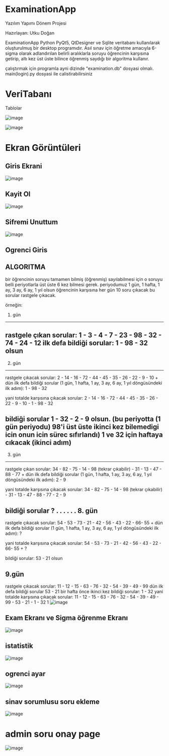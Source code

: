 # ExaminationApp
Yazılım Yapımı Dönem Projesi

Hazırlayan: Utku Doğan

ExaminationApp Python PyQt5, QtDesigner ve Sqlite veritabanı kullanılarak oluşturulmuş bir desktop programıdır. Asıl sınav için öğretme amacıyla 6-sigma olarak adlandırılan belirli aralıklarla soruyu öğrencinin karşısına getirip, altı kez üst üste bilince öğrenmiş saydığı bir algoritma kullanır.

çalıştırmak için programla ayni dizinde "examination.db" dosyasi olmalı. main(login).py dosyasi ile calistirabilirsiniz

# VeriTabanı

Tablolar

![image](https://user-images.githubusercontent.com/59983461/169146478-2f8986f7-fe68-47b8-9b6d-565ba3bee0fe.png)

![image](https://user-images.githubusercontent.com/59983461/169146542-900dd011-f017-446b-bf67-a26561b35610.png)


# Ekran Görüntüleri

## Giris Ekrani

![image](https://user-images.githubusercontent.com/59983461/169146894-80c1c9b3-55a1-4213-81dc-9189da84aed0.png)

## Kayit Ol 

![image](https://user-images.githubusercontent.com/59983461/169147007-286be57e-e383-486c-8e9d-160ecd4cb571.png)

## Sifremi Unuttum 

![image](https://user-images.githubusercontent.com/59983461/169147059-41559eaf-37f2-4a40-9e53-557da2d08d6c.png)

## Ogrenci Giris




## ALGORITMA

bir öğrencinin soruyu tamamen bilmiş (öğrenmiş) sayılabilmesi için o soruyu belli periyotlarla üst üste 6 kez bilmesi gerek.
periyodumuz 1 gün, 1 hafta, 1 ay, 3 ay, 6 ay, 1 yıl olsun 
öğrencinin karşısına her gün 10 soru çıkacak bu sorular rastgele çıkacak. 

örneğin:


1. gün
-------------------------------------------------------------------------------------------
rastgele çıkan sorular: 1 - 3 - 4 - 7 - 23 - 98 - 32 - 74 - 24 - 12 
ilk defa bildiği sorular: 1 - 98 - 32 olsun 
-------------------------------------------------------------------------------------------


2. gün 
-------------------------------------------------------------------------------------------

rastgele çıkacak sorular: 2 - 14 - 16 - 72 - 44 - 45 - 35 - 26 - 22 - 9 - 10
+
dün ilk defa bildiği sorular (1 gün, 1 hafta, 1 ay, 3 ay, 6 ay, 1 yıl döngüsündeki ilk adım): 1 - 98 - 32

yani totalde karşısına çıkacak sorular: 2 - 14 - 16 - 72 - 44 - 45 - 35 - 26 - 22 - 9 - 10 - 1 - 98 - 32

bildiği sorular 1 - 32 - 2 - 9 olsun. (bu periyotta (1 gün periyodu) 98'i üst üste ikinci kez bilemedigi icin onun icin sürec sıfırlandı) 1 ve 32 için haftaya cıkacak (ikinci adım)
-------------------------------------------------------------------------------------------


3. gün
-------------------------------------------------------------------------------------------
rastgele çıkan sorular: 34 - 82 - 75 - 14 - 98 (tekrar çıkabilir) - 31 - 13 - 47 - 88 - 77
+
dün ilk defa bildiği sorular (1 gün, 1 hafta, 1 ay, 3 ay, 6 ay, 1 yıl döngüsündeki ilk adım): 2 - 9

yani totalde karşısına çıkacak sorular: 34 - 82 - 75 - 14 - 98 (tekrar çıkabilir) - 31 - 13 - 47 - 88 - 77 - 2 - 9

bildiği sorular ?
.
.
.
.
.
.
8. gün
------------------------------------------------------------------------------------------
rastgele çıkacak sorular: 54 - 53 - 73 - 21 - 42 - 56 - 43 - 22 - 66- 55
+
dün ilk defa bildiği sorular (1 gün, 1 hafta, 1 ay, 3 ay, 6 ay, 1 yıl döngüsündeki ilk adım): ? 

yani totalde karşısına çıkacak sorular: 54 - 53 - 73 - 21 - 42 - 56 - 43 - 22 - 66- 55 + ? 

bildiği sorular: 53 - 21 olsun 


9.gün
------------------------------------------------------------------------------------------
rastgele çıkacak sorular: 11 - 12 - 15 - 63 - 76 - 32 - 54 - 39 - 49 - 99
dün ilk defa bildiği sorular 53 - 21
bir hafta önce ikinci kez bildiği sorular: 1 - 32 
yani totalde karşısına çıkacak sorular:  11 - 12 - 15 - 63 - 76 - 32 - 54 - 39 - 49 - 99 - 53 - 21 - 1 - 32 
1
![image](https://user-images.githubusercontent.com/59983461/169147208-3f0c3cea-648f-4e06-890a-85dcb433dd08.png)

## Exam Ekranı ve Sigma öğrenme Ekranı

![image](https://user-images.githubusercontent.com/59983461/169147319-93a0a738-2e4b-4b89-8677-fc931efad24e.png)

## istatistik

![image](https://user-images.githubusercontent.com/59983461/169147458-38aa4593-1095-46f6-9fc0-8a9dcb713418.png)

## ogrenci ayar

![image](https://user-images.githubusercontent.com/59983461/169147519-7e5c384d-5a6d-432d-94da-96d7e7f2475d.png)

## sinav sorumlusu soru ekleme

![image](https://user-images.githubusercontent.com/59983461/169147715-f91b335d-63da-4e4c-bb0c-8154dae03517.png)

# admin soru onay page

![image](https://user-images.githubusercontent.com/59983461/169147759-c6af5cba-62aa-4f70-8972-dac30dfff52f.png)




